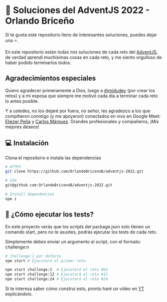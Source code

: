 # 🎁 Soluciones del AdventJS 2022 - Orlando Briceño

Si te gusta este repositorio lleno de interesantes soluciones, puedes dejar una ⭐.

En este repositorio están todas mis soluciones de cada reto del [AdventJS](https://adventjs.dev), de verdad aprendí muchísimas cosas en cada reto, y me siento orgulloso de haber podido terminarlos todos.

## Agradecimientos especiales

Quiero agradecer primeramente a Dios, luego a [@midudev](https://github.com/midudev) (por crear los retos) y a mi esposa que siempre me motivó cada día a terminar cada reto lo antes posible.

Y a ustedes, no los dejaré por fuera, no señor, les agradezco a los que compitieron conmigo (y me apoyaron) conectados en vivo en Google Meet: [Eliezer Peña](https://github.com/EliezerSPP) y [Carlos Márquez](https://github.com/carlosjmarq). Grandes profesionales y compañeros, ¡Mis mejores deseos!

## 💻 Instalación

Clona el repositorio e instala las dependencias
```bash
# HTTPS
git clone https://github.com/OrlandoBricenoB/adventjs-2022.git

# SSH
git@github.com:OrlandoBricenoB/adventjs-2022.git

# Install dependencies
npm i
```

## 🧪 ¿Cómo ejecutar los tests?

En este proyecto verás que los scripts del package.json solo tienen un comando start, pero no te asustes, podrás ejecutar los tests de cada reto.

Simplemente debes enviar un argumento al script, con el formato: challenge:n

```bash
# challenge:1 por defecto
npm start # Ejecutará el primer reto.

npm start challenge:2  # Ejecutará el reto #02
npm start challenge:12 # Ejecutará el reto #12
npm start challenge:24 # Ejecutará el reto #24
```

Si te interesa saber cómo construí esto, pronto haré un vídeo en [YT](https://youtube.com/@orlandobricenob) explicándolo.